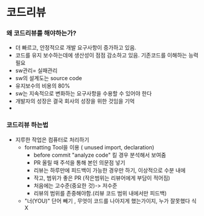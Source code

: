 # 코드리뷰



### 왜 코드리뷰를 해야하는가?

- 더 빠르고, 안정적으로 개발 요구사항이 증가하고 있음.
- 코드를 유지 보수하는데에 생산성이 점점 감소하고 있음. 기존코드를 이해하는 능력 필요
- sw관리= 실패관리
- sw의 설계도는 source code
- 유지보수의 비용의 80%
- sw는 지속적으로 변화하는 요구사항을 수용할 수 있어야 한다
- 개발자의 성장은 결국 회사의 성장을 위한 것임을 기억
- 





### 코드리뷰 하는법

- 지루한 작업은 컴퓨터로 처리하기
  - formatting Tool을 이용 ( unused import, declaration)
    - before commit "analyze code"  킬 경우 분석해서 보여줌
    - PR 올릴 때 주석을 통해 본인 의문점 넣기
    - 리뷰는 하루만에 피드백이 가능한 경우만 하기, 이상적으로 수분 내에
    - 작고, 범위가 좋은 PR (작은범위는 리뷰어에게 부담이 적어짐)
    - 처음에는 고수준(중요한 것)-> 저수준
    - 리뷰의 범위를 존중해야함.(리뷰 코드 범위 내에서만 피드백)
  - "너(YOU)" 단어 빼기 , 무엇이 코드를 나아지게 했는가이지, 누가 잘못했다 식 X